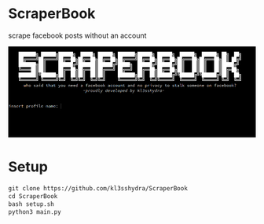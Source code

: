 # ScraperBook
scrape facebook posts without an account

![alt-text](https://github.com/kl3sshydra/ScraperBook/raw/main/screenshot.png)

# Setup
```
git clone https://github.com/kl3sshydra/ScraperBook
cd ScraperBook
bash setup.sh
python3 main.py
```

